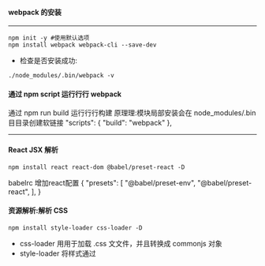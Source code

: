 #### webpack 的安装
-----
```shell
npm init -y #使用默认选项
npm install webpack webpack-cli --save-dev

```

* 检查是否安装成功:
```shell
./node_modules/.bin/webpack -v
```

#### 通过 npm script 运⾏行行 webpack

通过 npm run build 运⾏行行构建
原理理:模块局部安装会在 node_modules/.bin ⽬目录创建软链接
"scripts": {
"build": "webpack" 
},

---

#### React JSX 解析
```shell
npm install react react-dom @babel/preset-react -D
```

babelrc 增加react配置
{
    "presets": [
        "@babel/preset-env",
        "@babel/preset-react",
    ],
}


#### 资源解析:解析 CSS
```shell
npm install style-loader css-loader -D
```

* css-loader ⽤用于加载 .css ⽂文件，并且转换成 commonjs 对象
* style-loader 将样式通过 <style> 标签插⼊入到 head 中

---
#### 解析 Less 和 SaSS
```shell
npm install less less-loader -D
```

* less-loader ⽤用于将 less 转换成 css


配置less解析
{ test: /\.less$/, use: [  // 处理 less 文件的 loader
                'style-loader','css-loader','less-loader'
            ]},
---

####  资源解析：解析字体
```shell
npm install file-loader
```

配置
            {
                test: /.(woff|woff2|eot|ttf|otf)$/,
                use: 'file-loader'
            }

资源解析：解析图⽚ 使⽤ url-loader
```shell
npm install url-loader
```


#### CSS 的⽂件指纹设置
* 设置 MiniCssExtractPlugin 的 filename，使⽤ [contenthash]

```shell
npm install  mini-css-extract-plugin -D
```

* MiniCssExtractPlugin.loader,和css-loader功能互斥，MiniCssExtractPlugin将css文件作为一个单独的文件打包

---
